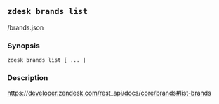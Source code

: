 ## `zdesk brands list`

/brands.json

### Synopsis

    zdesk brands list [ ... ]

### Description

https://developer.zendesk.com/rest_api/docs/core/brands#list-brands

